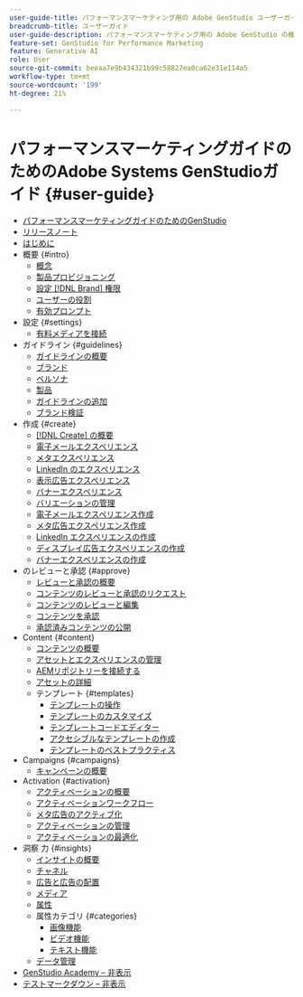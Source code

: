 ```yaml
---
user-guide-title: パフォーマンスマーケティング用の Adobe GenStudio ユーザーガイド
breadcrumb-title: ユーザーガイド
user-guide-description: パフォーマンスマーケティング用の Adobe GenStudio の機能を探索します。オンブランドのアセットをすばやく作成、バリエーションを生成、エクスペリエンスを最適化する方法について説明します。
feature-set: GenStudio for Performance Marketing
feature: Generative AI
role: User
source-git-commit: beeaa7e9b434321b99c58827ea0ca62e31e114a5
workflow-type: tm+mt
source-wordcount: '199'
ht-degree: 21%

---
```



# パフォーマンスマーケティングガイドのためのAdobe Systems GenStudioガイド {#user-guide}

+ [パフォーマンスマーケティングガイドのためのGenStudio](home.md)
+ [リリースノート](release-notes.md)
+ [はじめに](get-started.md)
+ 概要 {#intro}
   + [概念](concepts.md)
   + [製品プロビジョニング](product-provisioning.md)
   + [ 設定  [!DNL Brand]  権限 ](configure-brand-permissions.md)
   + [ユーザーの役割](user-roles.md)
   + [ 有効プロンプト ](effective-prompts.md)
+ 設定 {#settings}
   + [ 有料メディアを接続 ](connectors/connect-channel.md)
+ ガイドライン {#guidelines}
   + [ ガイドラインの概要 ](guidelines/overview.md)
   + [ブランド](guidelines/brands.md)
   + [ ペルソナ ](guidelines/personas.md)
   + [ 製品 ](guidelines/products.md)
   + [ ガイドラインの追加 ](guidelines/add-guidelines.md)
   + [ブランド検証](guidelines/brand-validation.md)
+ 作成 {#create}
   + [[!DNL Create] の概要](create/overview.md)
   + [電子メールエクスペリエンス](create/email-experiences.md)
   + [ メタエクスペリエンス ](create/meta-experiences.md)
   + [LinkedIn のエクスペリエンス](create/linkedin-experiences.md)
   + [表示広告エクスペリエンス](create/display-ad-experiences.md)
   + [バナーエクスペリエンス](create/banner-experiences.md)
   + [バリエーションの管理](create/manage-variants.md)
   + [電子メールエクスペリエンス作成](create/create-email-experience.md)
   + [メタ広告エクスペリエンス作成](create/create-meta-ad.md)
   + [LinkedIn エクスペリエンスの作成 ](create/create-linkedin.md)
   + [ ディスプレイ広告エクスペリエンスの作成 ](create/create-display-ad.md)
   + [ バナーエクスペリエンスの作成 ](create/create-banner-experience.md)
+ のレビューと承認 {#approve}
   + [ レビューと承認の概要 ](approvals/overview.md)
   + [ コンテンツのレビューと承認のリクエスト ](approvals/request-review.md)
   + [ コンテンツのレビューと編集 ](approvals/review-and-edit.md)
   + [ コンテンツを承認 ](approvals/approve-content.md)
   + [ 承認済みコンテンツの公開 ](approvals/publish-content.md)
+ Content {#content}
   + [ コンテンツの概要 ](content/overview.md)
   + [アセットとエクスペリエンスの管理](content/manage-assets.md)
   + [AEMリポジトリーを接続する](content/connect-aem-repo.md)
   + [アセットの詳細](content/asset-details.md)
   + テンプレート {#templates}
      + [ テンプレートの操作 ](content/use-templates.md)
      + [テンプレートのカスタマイズ](content/customize-template.md)
      + [ テンプレートコードエディター ](content/code-editor.md)
      + [ アクセシブルなテンプレートの作成 ](content/accessibility-for-templates.md)
      + [ テンプレートのベストプラクティス ](content/best-practices-for-templates.md)
+ Campaigns {#campaigns}
   + [ キャンペーンの概要 ](campaigns/overview.md)
+ Activation {#activation}
   + [ アクティベーションの概要 ](activation/overview.md)
   + [ アクティベーションワークフロー ](activation/create-activation.md)
   + [ メタ広告のアクティブ化 ](activation/activate-meta-ad.md)
   + [ アクティベーションの管理 ](activation/manage-activations.md)
   + [アクティベーションの最適化](activation/troubleshooting.md)
+ 洞察 力 {#insights}
   + [インサイトの概要](insights/overview.md)
   + [チャネル](insights/channels.md)
   + [広告と広告の配置](insights/ads.md)
   + [メディア](insights/media.md)
   + [属性](insights/attributes.md)
   + 属性カテゴリ {#categories}
      + [画像機能](insights/image-features.md)
      + [ビデオ機能](insights/video-features.md)
      + [テキスト機能](insights/text-features.md)
   + [ データ管理 ](insights/data-management.md)
+ [GenStudio Academy – 非表示 ](genstudioacademy.md)
+ [ テストマークダウン – 非表示 ](test-markdown.md)
